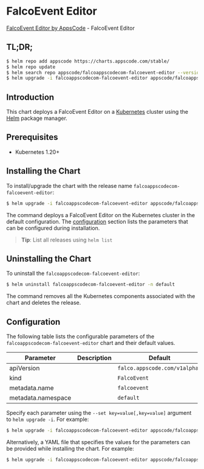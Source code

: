 # FalcoEvent Editor

[FalcoEvent Editor by AppsCode](https://appscode.com) - FalcoEvent Editor

## TL;DR;

```bash
$ helm repo add appscode https://charts.appscode.com/stable/
$ helm repo update
$ helm search repo appscode/falcoappscodecom-falcoevent-editor --version=v0.26.0
$ helm upgrade -i falcoappscodecom-falcoevent-editor appscode/falcoappscodecom-falcoevent-editor -n default --create-namespace --version=v0.26.0
```

## Introduction

This chart deploys a FalcoEvent Editor on a [Kubernetes](http://kubernetes.io) cluster using the [Helm](https://helm.sh) package manager.

## Prerequisites

- Kubernetes 1.20+

## Installing the Chart

To install/upgrade the chart with the release name `falcoappscodecom-falcoevent-editor`:

```bash
$ helm upgrade -i falcoappscodecom-falcoevent-editor appscode/falcoappscodecom-falcoevent-editor -n default --create-namespace --version=v0.26.0
```

The command deploys a FalcoEvent Editor on the Kubernetes cluster in the default configuration. The [configuration](#configuration) section lists the parameters that can be configured during installation.

> **Tip**: List all releases using `helm list`

## Uninstalling the Chart

To uninstall the `falcoappscodecom-falcoevent-editor`:

```bash
$ helm uninstall falcoappscodecom-falcoevent-editor -n default
```

The command removes all the Kubernetes components associated with the chart and deletes the release.

## Configuration

The following table lists the configurable parameters of the `falcoappscodecom-falcoevent-editor` chart and their default values.

|     Parameter      | Description |                 Default                  |
|--------------------|-------------|------------------------------------------|
| apiVersion         |             | <code>falco.appscode.com/v1alpha1</code> |
| kind               |             | <code>FalcoEvent</code>                  |
| metadata.name      |             | <code>falcoevent</code>                  |
| metadata.namespace |             | <code>default</code>                     |


Specify each parameter using the `--set key=value[,key=value]` argument to `helm upgrade -i`. For example:

```bash
$ helm upgrade -i falcoappscodecom-falcoevent-editor appscode/falcoappscodecom-falcoevent-editor -n default --create-namespace --version=v0.26.0 --set apiVersion=falco.appscode.com/v1alpha1
```

Alternatively, a YAML file that specifies the values for the parameters can be provided while
installing the chart. For example:

```bash
$ helm upgrade -i falcoappscodecom-falcoevent-editor appscode/falcoappscodecom-falcoevent-editor -n default --create-namespace --version=v0.26.0 --values values.yaml
```
